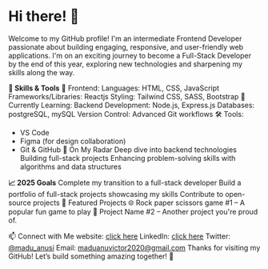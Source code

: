 # Hi there! 👋
Welcome to my GitHub profile! I'm an intermediate Frontend Developer passionate about building engaging, responsive, and user-friendly web applications. I'm on an exciting journey to become a Full-Stack Developer by the end of this year, exploring new technologies and sharpening my skills along the way.

**🔧 Skills & Tools**
🌟 Frontend:
Languages: HTML, CSS, JavaScript
Frameworks/Libraries: Reactjs
Styling: Tailwind CSS, SASS, Bootstrap
🚀 Currently Learning:
Backend Development: Node.js, Express.js
Databases: postgreSQL, mySQL
Version Control: Advanced Git workflows
🛠️ Tools:
* VS Code
* Figma (for design collaboration)
* Git & GitHub
🌱 On My Radar
Deep dive into backend technologies
Building full-stack projects
Enhancing problem-solving skills with algorithms and data structures

**📈 2025 Goals**
Complete my transition to a full-stack developer
Build a portfolio of full-stack projects showcasing my skills
Contribute to open-source projects
📂 Featured Projects
🌐 Rock paper scissors game #1 – A popular fun game to play
🎨 Project Name #2 – Another project you're proud of.

📫 Connect with Me
website: [click here](https://maduanusi.vercel.app/)
LinkedIn: [click here](https://www.linkedin.com/in/maduanusi-victor/)
Twitter: [@madu_anusi](https://x.com/madu_anusi)
Email: maduanuvictor2020@gmail.com
Thanks for visiting my GitHub! Let’s build something amazing together! 🚀
<!---
therealmaduanusi/therealmaduanusi is a ✨ special ✨ repository because its `README.md` (this file) appears on your GitHub profile.
You can click the Preview link to take a look at your changes.
--->
